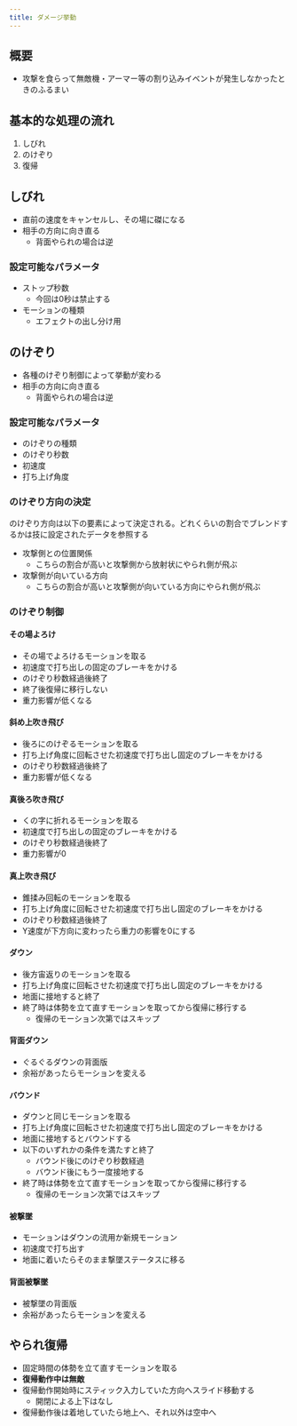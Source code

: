 ```yaml
---
title: ダメージ挙動
---
```


## 概要
* 攻撃を食らって無敵機・アーマー等の割り込みイベントが発生しなかったときのふるまい

## 基本的な処理の流れ
1. しびれ
1. のけぞり
1. 復帰

## しびれ
* 直前の速度をキャンセルし、その場に磔になる
* 相手の方向に向き直る
    * 背面やられの場合は逆
### 設定可能なパラメータ
* ストップ秒数
    * 今回は0秒は禁止する
* モーションの種類
    * エフェクトの出し分け用

## のけぞり
* 各種のけぞり制御によって挙動が変わる
* 相手の方向に向き直る
    * 背面やられの場合は逆
### 設定可能なパラメータ
* のけぞりの種類
* のけぞり秒数
* 初速度
* 打ち上げ角度

### のけぞり方向の決定
のけぞり方向は以下の要素によって決定される。どれくらいの割合でブレンドするかは技に設定されたデータを参照する
* 攻撃側との位置関係
    * こちらの割合が高いと攻撃側から放射状にやられ側が飛ぶ
* 攻撃側が向いている方向
    * こちらの割合が高いと攻撃側が向いている方向にやられ側が飛ぶ

### のけぞり制御
#### その場よろけ
* その場でよろけるモーションを取る
* 初速度で打ち出しの固定のブレーキをかける
* のけぞり秒数経過後終了
* 終了後復帰に移行しない
* 重力影響が低くなる
#### 斜め上吹き飛び
* 後ろにのけぞるモーションを取る
* 打ち上げ角度に回転させた初速度で打ち出し固定のブレーキをかける
* のけぞり秒数経過後終了
* 重力影響が低くなる
#### 真後ろ吹き飛び
* くの字に折れるモーションを取る
* 初速度で打ち出しの固定のブレーキをかける
* のけぞり秒数経過後終了
* 重力影響が0
#### 真上吹き飛び
* 錐揉み回転のモーションを取る
* 打ち上げ角度に回転させた初速度で打ち出し固定のブレーキをかける
* のけぞり秒数経過後終了
* Y速度が下方向に変わったら重力の影響を0にする
#### ダウン
* 後方宙返りのモーションを取る
* 打ち上げ角度に回転させた初速度で打ち出し固定のブレーキをかける
* 地面に接地すると終了
* 終了時は体勢を立て直すモーションを取ってから復帰に移行する
    * 復帰のモーション次第ではスキップ
#### 背面ダウン
* ぐるぐるダウンの背面版
* 余裕があったらモーションを変える
#### バウンド
* ダウンと同じモーションを取る
* 打ち上げ角度に回転させた初速度で打ち出し固定のブレーキをかける
* 地面に接地するとバウンドする
* 以下のいずれかの条件を満たすと終了
    * バウンド後にのけぞり秒数経過
    * バウンド後にもう一度接地する
* 終了時は体勢を立て直すモーションを取ってから復帰に移行する
    * 復帰のモーション次第ではスキップ
#### 被撃墜
* モーションはダウンの流用か新規モーション
* 初速度で打ち出す
* 地面に着いたらそのまま撃墜ステータスに移る
#### 背面被撃墜
* 被撃墜の背面版
* 余裕があったらモーションを変える

## やられ復帰
* 固定時間の体勢を立て直すモーションを取る
* **復帰動作中は無敵**
* 復帰動作開始時にスティック入力していた方向へスライド移動する
    * 開閉による上下はなし
* 復帰動作後は着地していたら地上へ、それ以外は空中へ